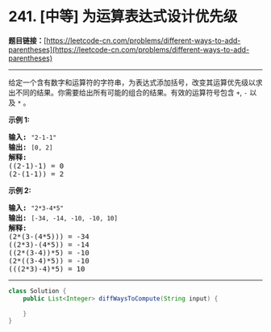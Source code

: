 # 241. [中等] 为运算表达式设计优先级

**题目链接：**[https://leetcode-cn.com/problems/different-ways-to-add-parentheses](https://leetcode-cn.com/problems/different-ways-to-add-parentheses)

---

<div class="content__1Y2H">
 <div class="notranslate">
  <p>给定一个含有数字和运算符的字符串，为表达式添加括号，改变其运算优先级以求出不同的结果。你需要给出所有可能的组合的结果。有效的运算符号包含 <code>+</code>,&nbsp;<code>-</code>&nbsp;以及&nbsp;<code>*</code>&nbsp;。</p> 
  <p><strong>示例&nbsp;1:</strong></p> 
  <pre class="language-text"><strong>输入:</strong> <code>"2-1-1"</code>
<strong>输出:</strong> <code>[0, 2]</code>
<strong>解释: </strong>
((2-1)-1) = 0 
(2-(1-1)) = 2</pre> 
  <p><strong>示例&nbsp;2:</strong></p> 
  <pre class="language-text"><strong>输入: </strong><code>"2*3-4*5"</code>
<strong>输出:</strong> <code>[-34, -14, -10, -10, 10]</code>
<strong>解释: 
</strong>(2*(3-(4*5))) = -34 
((2*3)-(4*5)) = -14 
((2*(3-4))*5) = -10 
(2*((3-4)*5)) = -10 
(((2*3)-4)*5) = 10</pre> 
 </div>
</div>

---

```java
class Solution {
    public List<Integer> diffWaysToCompute(String input) {
        
    }
}
```